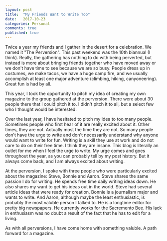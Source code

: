 ```yaml
---
layout: post
title:  "My Friends Want to Write Too"
date:   2017-10-23
categories: Personal
comments: true
published: true
---
```


Twice a year my friends and I gather in the desert for a celebration.  We named it "The Perversion".  This past weekend was the 10th biannual (I think). Really, the gathering has nothing to do with being perverted, but instead is more about bringing friends together who have moved away or we don't have time to see because we are so busy.  People dress up in costumes, we make tacos, we have a huge camp fire, and we usually accomplish at least one major adventure (climbing, hiking, canyoneering). Great fun is had by all. 

This year, I took the opportunity to pitch my idea of creating my own magazine to the group gathered at the perversion.  There were about 30 people there that I could pitch it to.  I didn't pitch it to all, but a select few who I thought would be interested. 

Over the last year, I have hesitated to pitch my idea to too many people. Sometimes people who first hear of it are really excited about it.  Other times, they are not. Actually most the time they are not.  So many people don't have the urge to write and don't necessarily understand why anyone would want to write for fun.  Writing is a skill they use at work and do not care to do on their free time.  I think they are insane. This blog is literally an outlet for me when I feel the urge to write.  My urge comes and goes throughout the year, as you can probably tell by my post history. But it always come back, and I am always excited about writing.  

At the perversion, I spoke with three people who were particularly excited about the magazine: Steve, Bonnie and Aaron.  Steve shares the same passion I do for writing. He spends free time daily writing ideas down.  He also shares my want to get his ideas out in the world.  Steve had several article ideas that were ready for creation. Bonnie is a journalism major and wants to write. And Aaron, although maybe the least enthusiastic, is probably the most valuble person I talked to. He is a longtime editor for pretty big newspapers. He currently works for the Sacremento Bee. His lack in enthusiasm was no doubt a result of the fact that he has to edit for a living. 

As with all perversions, I have come home with something valuble. A path forward for a magazine. 